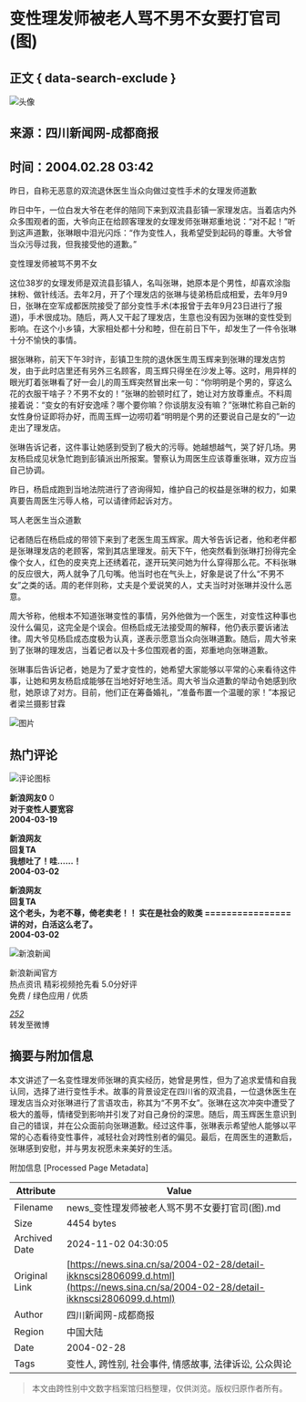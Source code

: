 # 变性理发师被老人骂不男不女要打官司(图)

## 正文 { data-search-exclude }


![头像](//n.sinaimg.cn/default/622af858/20181010/default_avatar.jpg)

## 来源：四川新闻网-成都商报
## 时间：2004.02.28 03:42

昨日，自称无恶意的双流退休医生当众向做过变性手术的女理发师道歉

昨日中午，一位白发大爷在老伴的陪同下来到双流县彭镇一家理发店。当着店内外众多围观者的面，大爷向正在给顾客理发的女理发师张琳郑重地说：“对不起！”听到这声道歉，张琳眼中泪光闪烁：“作为变性人，我希望受到起码的尊重。大爷曾当众污辱过我，但我接受他的道歉。”

变性理发师被骂不男不女

这位38岁的女理发师是双流县彭镇人，名叫张琳，她原本是个男性，却喜欢涂脂抹粉、做针线活。去年2月，开了个理发店的张琳与徒弟杨启成相爱，去年9月9日，张琳在空军成都医院接受了部分变性手术(本报曾于去年9月23日进行了报道)，手术很成功。随后，两人又干起了理发店，生意也没有因为张琳的变性受到影响。在这个小乡镇，大家相处都十分和睦，但在前日下午，却发生了一件令张琳十分不愉快的事情。

据张琳称，前天下午3时许，彭镇卫生院的退休医生周玉辉来到张琳的理发店剪发，由于此时店里还有另外三名顾客，周玉辉只得坐在沙发上等。这时，用异样的眼光盯着张琳看了好一会儿的周玉辉突然冒出来一句：“你明明是个男的，穿这么花的衣服干啥子？不男不女的！”张琳的脸顿时红了，她让对方放尊重点。不料周接着说：“变女的有好安逸嗦？哪个要你嘛？你谈朋友没有嘛？”张琳忙称自己新的女性身份证即将办好，而周玉辉一边唠叨着“明明是个男的还要说自己是女的”一边走出了理发店。

张琳告诉记者，这件事让她感到受到了极大的污辱。她越想越气，哭了好几场。男友杨启成见状急忙跑到彭镇派出所报案。警察认为周医生应该尊重张琳，双方应当自己协调。

昨日，杨启成跑到当地法院进行了咨询得知，维护自己的权益是张琳的权力，如果真要告周医生污辱人格，可以请律师起诉对方。

骂人老医生当众道歉

记者随后在杨启成的带领下来到了老医生周玉辉家。周大爷告诉记者，他和老伴都是张琳理发店的老顾客，常到其店里理发。前天下午，他突然看到张琳打扮得完全像个女人，红色的皮夹克上还绣着花，遂开玩笑问她为什么穿得那么花。不料张琳的反应很大，两人就争了几句嘴。他当时也在气头上，好象是说了什么“不男不女”之类的话。周的老伴则称，丈夫是个爱说笑的人，丈夫当时对张琳并没什么恶意。

周大爷称，他根本不知道张琳变性的事情，另外他做为一个医生，对变性这种事也没什么偏见，这完全是个误会。但杨启成无法接受周的解释，他仍表示要诉诸法律。周大爷见杨启成态度极为认真，遂表示愿意当众向张琳道歉。随后，周大爷来到了张琳的理发店，当着记者以及十多位围观者的面，郑重地向张琳道歉。

张琳事后告诉记者，她是为了爱才变性的，她希望大家能够以平常的心来看待这件事，让她和男友杨启成能够在当地好好地生活。周大爷当众道歉的举动令她感到欣慰，她原谅了对方。目前，他们正在筹备婚礼，“准备布置一个温暖的家！”本报记者梁兰摄影甘霖

![图片](//n.sinaimg.cn/default/2fb77759/20151125/320X320.png)

## 热门评论
![评论图标](https://tp3.sinaimg.cn/1392597202/50/0/1)

**新浪网友0** 0  
**对于变性人要宽容**  
**2004-03-19**

**新浪网友**  
**回复TA**  
**我想吐了！哇……！**  
**2004-03-02**

**新浪网友**  
**回复TA**  
**这个老头，为老不尊，倚老卖老！！ 实在是社会的败类 ================ 讲的对，白活这么老了。**  
**2004-03-02**

![新浪新闻](https://n.sinaimg.cn/default/80905340/20200331/sinalogo.png)

新浪新闻官方  
热点资讯 精彩视频抢先看 5.0分好评  
免费 / 绿色应用 / 优质

_[252](https://cmnt.sina.cn/index?product=comos&index=kknscsi2806099&tj_ch=news&is_clear=0)_  
转发至微博  


## 摘要与附加信息

<!-- tcd_abstract -->
本文讲述了一名变性理发师张琳的真实经历，她曾是男性，但为了追求爱情和自我认同，选择了进行变性手术。故事的背景设定在四川省的双流县，一位退休医生在理发店当众对张琳进行了言语攻击，称其为“不男不女”。张琳在这次冲突中遭受了极大的羞辱，情绪受到影响并引发了对自己身份的深思。随后，周玉辉医生意识到自己的错误，并在公众面前向张琳道歉。经过这件事，张琳表示希望他人能够以平常的心态看待变性事件，减轻社会对跨性别者的偏见。最后，在周医生的道歉后，张琳感到安慰，并与男友祝愿未来美好的生活。
<!-- tcd_abstract_end -->

附加信息 [Processed Page Metadata]

| Attribute       | Value                                  |
|-----------------|----------------------------------------|
| Filename        | news_变性理发师被老人骂不男不女要打官司(图).md                             |
| Size            | 4454 bytes                           |
| Archived Date   | 2024-11-02 04:30:05                             |
| Original Link   | [https://news.sina.cn/sa/2004-02-28/detail-ikknscsi2806099.d.html](https://news.sina.cn/sa/2004-02-28/detail-ikknscsi2806099.d.html)                       |
| Author          | 四川新闻网-成都商报                               |
| Region          | 中国大陆                               |
| Date            | 2004-02-28                                 |
| Tags            | 变性人, 跨性别, 社会事件, 情感故事, 法律诉讼, 公众舆论                                 |
>
> 本文由跨性别中文数字档案馆归档整理，仅供浏览。版权归原作者所有。
>